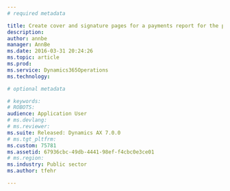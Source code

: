 ```yaml
---
# required metadata

title: Create cover and signature pages for a payments report for the public sector | Microsoft Docs
description: 
author: annbe
manager: AnnBe
ms.date: 2016-03-31 20:24:26
ms.topic: article
ms.prod: 
ms.service: Dynamics365Operations
ms.technology: 

# optional metadata

# keywords: 
# ROBOTS: 
audience: Application User
# ms.devlang: 
# ms.reviewer: 
ms.suite: Released: Dynamics AX 7.0.0
# ms.tgt_pltfrm: 
ms.custom: 75781
ms.assetid: 67936cbc-49db-4441-98ef-f4cbc0e3ce01
# ms.region: 
ms.industry: Public sector
ms.author: tfehr

---
```



